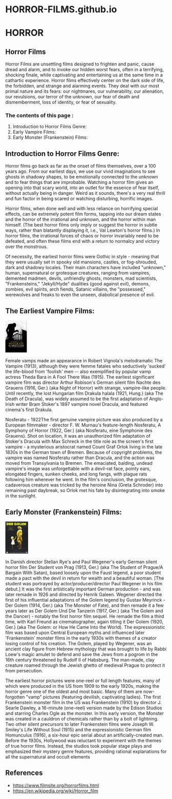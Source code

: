 # HORROR-FILMS.github.io
<h1> HORROR </h1>
<h2>Horror Films </h2>
<p>Horror Films are unsettling films designed to frighten and panic, cause dread and alarm, and to invoke our hidden worst fears, often in a terrifying, shocking finale, while captivating and entertaining us at the same time in a cathartic experience. Horror films effectively center on the dark side of life, the forbidden, and strange and alarming events. They deal with our most primal nature and its fears: our nightmares, our vulnerability, our alienation, our revulsions, our terror of the unknown, our fear of death and dismemberment, loss of identity, or fear of sexuality.</p>
<h3> The contents of this page : </h3>
<ol><li> Introduction to Horror Films Genre: </li>
  <li>Early Vampire Films: </li>
  <li>Early Monster (Frankenstein) Films: </li></ol>
<h2>Introduction to Horror Films Genre: </h2>
 <p>Horror films go back as far as the onset of films themselves, over a 100 years ago. From our earliest days, we use our vivid imaginations to see ghosts in shadowy shapes, to be emotionally connected to the unknown and to fear things that are improbable. Watching a horror film gives an opening into that scary world, into an outlet for the essence of fear itself, without actually being in danger. Weird as it sounds, there's a very real thrill and fun factor in being scared or watching disturbing, horrific images.

Horror films, when done well and with less reliance on horrifying special effects, can be extremely potent film forms, tapping into our dream states and the horror of the irrational and unknown, and the horror within man himself. (The best horror films only imply or suggest the horror in subtle ways, rather than blatantly displaying it, i.e., Val Lewton's horror films.) In horror films, the irrational forces of chaos or horror invariably need to be defeated, and often these films end with a return to normalcy and victory over the monstrous.

Of necessity, the earliest horror films were Gothic in style - meaning that they were usually set in spooky old mansions, castles, or fog-shrouded, dark and shadowy locales. Their main characters have included "unknown," human, supernatural or grotesque creatures, ranging from vampires, demented madmen, devils, unfriendly ghosts, monsters, mad scientists, "Frankensteins," "Jekyll/Hyde" dualities (good against evil), demons, zombies, evil spirits, arch fiends, Satanic villains, the "possessed," werewolves and freaks to even the unseen, diabolical presence of evil.</p>
<h2>The Earliest  Vampire Films: </h2>
<img  src = "noseferatu-horror.jpg" height ='100px' >
<p>Female vamps made an appearance in Robert Vignola's melodramatic The Vampire (1913), although they were femme fatales who seductively 'sucked' the life-blood from 'foolish' men -- also exemplified by popular vamp actress Theda Bara in A Fool There Was (1915). The earliest significant vampire film was director Arthur Robison's German silent film Nachte des Grauens (1916, Ger.) (aka Night of Horror) with strange, vampire-like people. Until recently, the lost Hungarian film Drakula halala (1921, Hung.) (aka The Death of Dracula), was widely assumed to be the first adaptation of Anglo-Irish writer Bram Stoker's 1897 vampire novel Dracula, and featured cinema's first Drakula.

Nosferatu - 1922The first genuine vampire picture was also produced by a European filmmaker - director F. W. Murnau's feature-length Nosferatu, A Symphony of Horror (1922, Ger.) (aka Nosferatu, eine Symphonie des Grauens). Shot on location, it was an unauthorized film adaptation of Stoker's Dracula with Max Schreck in the title role as the screen's first vampire - a mysterious aristocrat named Count Graf Orlok living in the late 1830s in the German town of Bremen. Because of copyright problems, the vampire was named Nosferatu rather than Dracula, and the action was moved from Transylvania to Bremen. The emaciated, balding, undead vampire's image was unforgettable with a devil-rat face, pointy ears, elongated fingers, sunken cheeks, and long fangs, with plague rats following him wherever he went. In the film's conclusion, the grotesque, cadaverous creature was tricked by the heroine Nina (Greta Schroder) into remaining past daybreak, so Orlok met his fate by disintegrating into smoke in the sunlight.</p>

<p></p>
<h2>Early Monster (Frankenstein) Films:  </h2>
<img  src = "dergolem.jpg" height ='100px' >
<p>In Danish director Stellan Rye's and Paul Wegener's early German silent horror film Der Student von Prag (1913, Ger.) (aka The Student of Prague/A Bargain With Satan), based loosely upon the Faust legend, a poor student made a pact with the devil in return for wealth and a beautiful woman. [The student was portrayed by actor/producer/director Paul Wegener in his film debut.] It was the first artistically important German production - and was later remade in 1926 and directed by Henrik Galeen. Wegener directed the first of his influential adaptations of the Golem legend by Gustav Meyrinck - Der Golem (1914, Ger.) (aka The Monster of Fate), and then remade it a few years later as Der Golem Und Die Tanzerin (1917, Ger.) (aka The Golem and the Dancer) - notably the first horror film sequel. He remade the film a third time, with Karl Freund as cinematographer, again titling it Der Golem (1920, Ger.) (aka The Golem: or How He Came Into the World). The expressionistic film was based upon Central European myths and influenced later 'Frankenstein' monster films in the early 1930s with themes of a creator losing control of his creation. The Golem, played by Wegener, was an ancient clay figure from Hebrew mythology that was brought to life by Rabbi Loew's magic amulet to defend and save the Jews from a pogrom in the 16th century threatened by Rudolf II of Habsburg. The man-made, clay creature roamed through the Jewish ghetto of medieval Prague to protect it from persecution.

The earliest horror pictures were one-reel or full length features, many of which were produced in the US from 1909 to the early 1920s, making the horror genre one of the oldest and most basic. Many of them are now-forgotten "vamp" pictures (featuring devilish, captivating ladies). The first Frankenstein monster film in the US was Frankenstein (1910) by director J. Searle Dawley, a 16-minute (one-reel) version made by the Edison Studios and starring Charles Ogle as the monster. In this early version, the Monster was created in a cauldron of chemicals rather than by a bolt of lightning. Two other silent precursors to later Frankenstein films were Joseph W. Smiley's Life Without Soul (1915) and the expressionistic German film Homunculus (1916), a six-hour epic serial about an artificially-created man. Before the 1930s, Hollywood was reluctant to experiment with the themes of true horror films. Instead, the studios took popular stage plays and emphasized their mystery genre features, providing rational explanations for all the supernatural and occult elements</p>
<h2>References</h2>
<ul>
  <li><a href="https://www.filmsite.org/horrorfilms.html">https://www.filmsite.org/horrorfilms.html</li>
  <li><a href ="https://en.wikipedia.org/wiki/Horror_film">https://en.wikipedia.org/wiki/Horror_film</li></ul>
